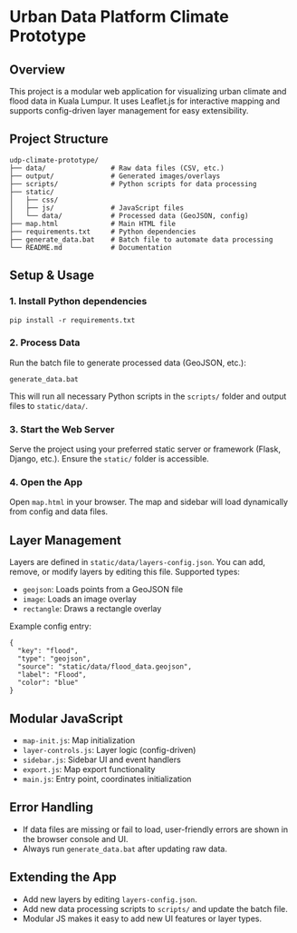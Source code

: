 # Urban Data Platform Climate Prototype

## Overview
This project is a modular web application for visualizing urban climate and flood data in Kuala Lumpur. It uses Leaflet.js for interactive mapping and supports config-driven layer management for easy extensibility.

## Project Structure
```
udp-climate-prototype/
├── data/                # Raw data files (CSV, etc.)
├── output/              # Generated images/overlays
├── scripts/             # Python scripts for data processing
├── static/
│   ├── css/
│   ├── js/              # JavaScript files
│   └── data/            # Processed data (GeoJSON, config)
├── map.html             # Main HTML file
├── requirements.txt     # Python dependencies
├── generate_data.bat    # Batch file to automate data processing
└── README.md            # Documentation
```

## Setup & Usage

### 1. Install Python dependencies
```
pip install -r requirements.txt
```

### 2. Process Data
Run the batch file to generate processed data (GeoJSON, etc.):
```
generate_data.bat
```
This will run all necessary Python scripts in the `scripts/` folder and output files to `static/data/`.

### 3. Start the Web Server
Serve the project using your preferred static server or framework (Flask, Django, etc.). Ensure the `static/` folder is accessible.

### 4. Open the App
Open `map.html` in your browser. The map and sidebar will load dynamically from config and data files.

## Layer Management
Layers are defined in `static/data/layers-config.json`. You can add, remove, or modify layers by editing this file. Supported types:
- `geojson`: Loads points from a GeoJSON file
- `image`: Loads an image overlay
- `rectangle`: Draws a rectangle overlay

Example config entry:
```
{
  "key": "flood",
  "type": "geojson",
  "source": "static/data/flood_data.geojson",
  "label": "Flood",
  "color": "blue"
}
```

## Modular JavaScript
- `map-init.js`: Map initialization
- `layer-controls.js`: Layer logic (config-driven)
- `sidebar.js`: Sidebar UI and event handlers
- `export.js`: Map export functionality
- `main.js`: Entry point, coordinates initialization

## Error Handling
- If data files are missing or fail to load, user-friendly errors are shown in the browser console and UI.
- Always run `generate_data.bat` after updating raw data.

## Extending the App
- Add new layers by editing `layers-config.json`.
- Add new data processing scripts to `scripts/` and update the batch file.
- Modular JS makes it easy to add new UI features or layer types.
